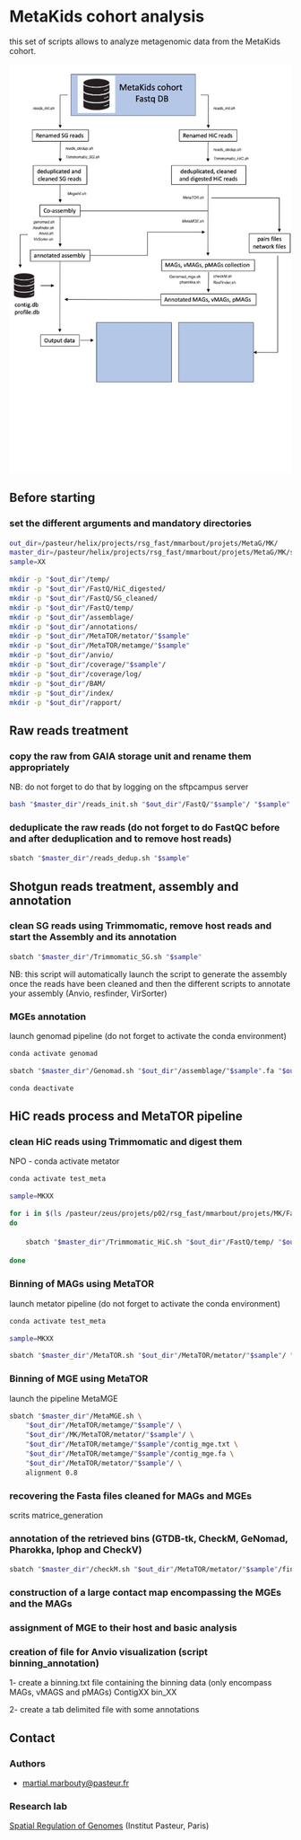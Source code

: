 # MetaKids cohort analysis

this set of scripts allows to analyze metagenomic data from the MetaKids cohort.

![pipeline](images/pipeline.jpeg)

## Before starting

### set the different arguments and mandatory directories

```sh
out_dir=/pasteur/helix/projects/rsg_fast/mmarbout/projets/MetaG/MK/
master_dir=/pasteur/helix/projects/rsg_fast/mmarbout/projets/MetaG/MK/scripts/
sample=XX
```


```sh
mkdir -p "$out_dir"/temp/
mkdir -p "$out_dir"/FastQ/HiC_digested/
mkdir -p "$out_dir"/FastQ/SG_cleaned/
mkdir -p "$out_dir"/FastQ/temp/
mkdir -p "$out_dir"/assemblage/
mkdir -p "$out_dir"/annotations/
mkdir -p "$out_dir"/MetaTOR/metator/"$sample"
mkdir -p "$out_dir"/MetaTOR/metamge/"$sample"
mkdir -p "$out_dir"/anvio/
mkdir -p "$out_dir"/coverage/"$sample"/
mkdir -p "$out_dir"/coverage/log/
mkdir -p "$out_dir"/BAM/
mkdir -p "$out_dir"/index/
mkdir -p "$out_dir"/rapport/
```

## Raw reads treatment

### copy the raw from GAIA storage unit and rename them appropriately

NB: do not forget to do that by logging on the sftpcampus server

```sh
bash "$master_dir"/reads_init.sh "$out_dir"/FastQ/"$sample"/ "$sample"
```

### deduplicate the raw reads (do not forget to do FastQC before and after deduplication and to remove host reads)

```sh
sbatch "$master_dir"/reads_dedup.sh "$sample"
```

## Shotgun reads treatment, assembly and annotation

### clean SG reads using Trimmomatic, remove host reads and start the Assembly and its annotation

```sh
sbatch "$master_dir"/Trimmomatic_SG.sh "$sample"
```

NB: this script will automatically launch the script to generate the assembly once the reads have been cleaned and then the different scripts to annotate your assembly (Anvio, resfinder, VirSorter)

### MGEs annotation

launch genomad pipeline (do not forget to activate the conda environment)

```sh
conda activate genomad 
```

```sh
sbatch "$master_dir"/Genomad.sh "$out_dir"/assemblage/"$sample".fa "$out_dir"/annotations/genomad/"$sample"/ "$sample"
```

```sh
conda deactivate
```


## HiC reads process and MetaTOR pipeline

### clean HiC reads using Trimmomatic and digest them

NPO - conda activate metator

```sh
conda activate test_meta
```

```sh
sample=MKXX
```

```sh
for i in $(ls /pasteur/zeus/projets/p02/rsg_fast/mmarbout/projets/MK/FastQ/"$sample"/ | grep "MK" | grep "dedup" |  grep "Arima" | sed 's/_dedup/ /' | awk '{print $1}' | sort -u)
do

	sbatch "$master_dir"/Trimmomatic_HiC.sh "$out_dir"/FastQ/temp/ "$out_dir"/FastQ/"$sample"/"$i"_dedup_R1.fq.gz "$out_dir"/FastQ/"$sample"/"$i"_dedup_R2.fq.gz "$i" 

done
```

### Binning of MAGs using MetaTOR

launch metator pipeline (do not forget to activate the conda environment)

```sh
conda activate test_meta
```

```sh
sample=MKXX
```

```sh
sbatch "$master_dir"/MetaTOR.sh "$out_dir"/MetaTOR/metator/"$sample"/ "$out_dir"/assemblage/"$sample".fa $(ls "$out_dir"/FastQ/HiC_digested/ | sed 's/_clean/ /' | grep "$sample" | awk '{print $1}' | sort -u | awk '{print "'$out_dir'""/FastQ/HiC_digested/"$1"_R1.fq.gz"}' | paste -s | sed 's/\t/,/g') $(ls "$out_dir"/FastQ/HiC_digested/ | sed 's/_clean/ /' | grep "$sample" | awk '{print $1}' | sort -u | awk '{print "'$out_dir'""/FastQ/HiC_digested/"$1"_R2.fq.gz"}' | paste -s | sed 's/\t/,/g')
```

### Binning of MGE using MetaTOR

launch the pipeline MetaMGE

```sh
sbatch "$master_dir"/MetaMGE.sh \
	"$out_dir"/MetaTOR/metamge/"$sample"/ \
	"$out_dir"/MK/MetaTOR/metator/"$sample"/ \
	"$out_dir"/MetaTOR/metamge/"$sample"/contig_mge.txt \
	"$out_dir"/MetaTOR/metamge/"$sample"/contig_mge.fa \
	"$out_dir"/MetaTOR/metator/"$sample"/ \
	alignment 0.8
```

### recovering the Fasta files cleaned for MAGs and MGEs

scrits matrice_generation

### annotation of the retrieved bins (GTDB-tk, CheckM, GeNomad, Pharokka, Iphop and CheckV)

```sh
sbatch "$master_dir"/checkM.sh "$out_dir"/MetaTOR/metator/"$sample"/final_bin/ "$out_dir"/checkM/"$sample"/ "$sample"_MAG
```

### construction of a large contact map encompassing the MGEs and the MAGs


### assignment of MGE to their host and basic analysis


### creation of file for Anvio visualization (script binning_annotation)

1- create a binning.txt file containing the binning data (only encompass MAGs, vMAGS and pMAGs)
ContigXX	bin_XX

2- create a tab delimited file with some annotations


## Contact

### Authors

* martial.marbouty@pasteur.fr

### Research lab

[Spatial Regulation of Genomes](https://research.pasteur.fr/en/team/spatial-regulation-of-genomes/) (Institut Pasteur, Paris)

